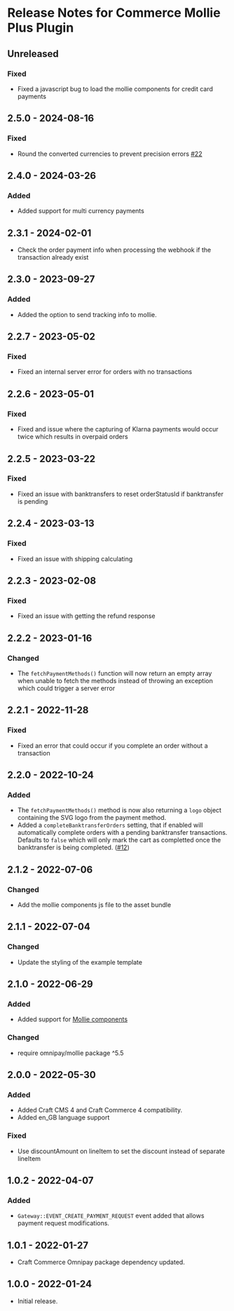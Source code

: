# Release Notes for Commerce Mollie Plus Plugin

## Unreleased

### Fixed
 - Fixed a javascript bug to load the mollie components for credit card payments

## 2.5.0 - 2024-08-16

### Fixed

 - Round the converted currencies to prevent precision errors [#22](https://github.com/white-nl/commerce-mollie-plus/issues/22)

## 2.4.0 - 2024-03-26

### Added

 - Added support for multi currency payments

## 2.3.1 - 2024-02-01

- Check the order payment info when processing the webhook if the transaction already exist

## 2.3.0 - 2023-09-27

### Added

- Added the option to send tracking info to mollie.

## 2.2.7 - 2023-05-02

### Fixed
- Fixed an internal server error for orders with no transactions

## 2.2.6 - 2023-05-01

### Fixed
- Fixed and issue where the capturing of Klarna payments would occur twice which results in overpaid orders

## 2.2.5 - 2023-03-22

### Fixed
- Fixed an issue with banktransfers to reset orderStatusId if banktransfer is pending

## 2.2.4 - 2023-03-13

### Fixed
- Fixed an issue with shipping calculating

## 2.2.3 - 2023-02-08

### Fixed
- Fixed an issue with getting the refund response

## 2.2.2 - 2023-01-16

### Changed
- The `fetchPaymentMethods()` function will now return an empty array when unable to fetch the methods instead of throwing an exception which could trigger a server error

## 2.2.1 - 2022-11-28

### Fixed
- Fixed an error that could occur if you complete an order without a transaction

## 2.2.0 - 2022-10-24

### Added
- The `fetchPaymentMethods()` method is now also returning a `logo` object containing the SVG logo from the payment method.
- Added a `completeBanktransferOrders` setting, that if enabled will automatically complete orders with a pending banktransfer transactions. Defaults to `false` which will only mark the cart as completted once the banktransfer is being completed. ([#12](https://github.com/white-nl/commerce-mollie-plus/issues/12))

## 2.1.2 - 2022-07-06

### Changed
- Add the mollie components js file to the asset bundle

## 2.1.1 - 2022-07-04

### Changed
- Update the styling of the example template

## 2.1.0 - 2022-06-29

### Added
- Added support for [Mollie components](https://docs.mollie.com/components/overview)

### Changed
- require omnipay/mollie package ^5.5 

## 2.0.0 - 2022-05-30

### Added
- Added Craft CMS 4 and Craft Commerce 4 compatibility.
- Added en_GB language support

### Fixed
- Use discountAmount on lineItem to set the discount instead of separate lineItem

## 1.0.2 - 2022-04-07

### Added
- `Gateway::EVENT_CREATE_PAYMENT_REQUEST` event added that allows payment request modifications.

## 1.0.1 - 2022-01-27

- Craft Commerce Omnipay package dependency updated.

## 1.0.0 - 2022-01-24

- Initial release.
